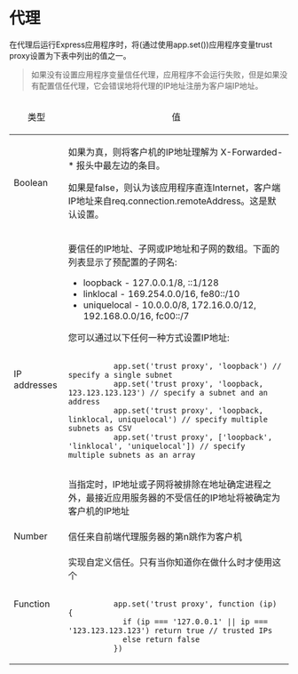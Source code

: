 ﻿# 代理

在代理后运行Express应用程序时，将(通过使用app.set())应用程序变量trust proxy设置为下表中列出的值之一。

> 如果没有设置应用程序变量信任代理，应用程序不会运行失败，但是如果没有配置信任代理，它会错误地将代理的IP地址注册为客户端IP地址。

<table>
  <thead>
    <tr>
      <td><p align="center">类型</p></td>
      <td><p align="center">值</p></td>
    </tr>
  </thead>
  <tbody>
    <tr>
      <td>Boolean</td>
      <td>
        <p>如果为真，则将客户机的IP地址理解为 X-Forwarded-* 报头中最左边的条目。</p>
        <p>如果是false，则认为该应用程序直连Internet，客户端IP地址来自req.connection.remoteAddress。这是默认设置。</p>
      </td>
    </tr><tr></tr>
    <tr>
      <td>IP addresses</td>
      <td>
        <p>要信任的IP地址、子网或IP地址和子网的数组。下面的列表显示了预配置的子网名:</p>
        <ul>
          <li>loopback - 127.0.0.1/8, ::1/128</li>
          <li>linklocal - 169.254.0.0/16, fe80::/10</li>
          <li>uniquelocal - 10.0.0.0/8, 172.16.0.0/12, 192.168.0.0/16, fc00::/7</li>
        </ul>
        <p>您可以通过以下任何一种方式设置IP地址:</p>
        <code>
          app.set('trust proxy', 'loopback') // specify a single subnet
          app.set('trust proxy', 'loopback, 123.123.123.123') // specify a subnet and an address
          app.set('trust proxy', 'loopback, linklocal, uniquelocal') // specify multiple subnets as CSV
          app.set('trust proxy', ['loopback', 'linklocal', 'uniquelocal']) // specify multiple subnets as an array
        </code>
        <p>当指定时，IP地址或子网将被排除在地址确定进程之外，最接近应用服务器的不受信任的IP地址将被确定为客户机的IP地址</p>
      </td>
    </tr><tr></tr>
    <tr>
      <td>Number</td>
      <td>信任来自前端代理服务器的第n跳作为客户机</td>
    </tr><tr></tr>
    <tr>
      <td>Function</td>
      <td>
        <p>实现自定义信任。只有当你知道你在做什么时才使用这个</p>
        <code>
          app.set('trust proxy', function (ip) {
            if (ip === '127.0.0.1' || ip === '123.123.123.123') return true // trusted IPs
            else return false
          })
        </code>
      </td>
    </tr>
  </tbody>
</table>